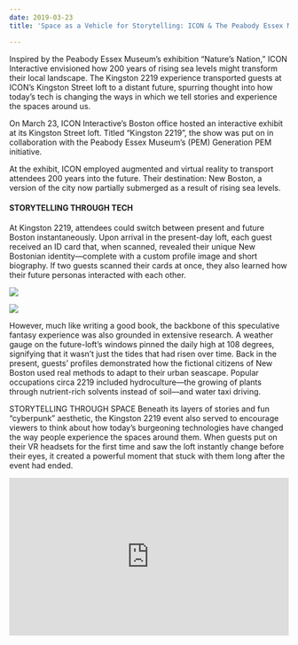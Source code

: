```yaml
---
date: 2019-03-23
title: 'Space as a Vehicle for Storytelling: ICON & The Peabody Essex Museum'

---
```

Inspired by the Peabody Essex Museum’s exhibition “Nature’s Nation,” ICON Interactive envisioned how 200 years of rising sea levels might transform their local landscape. The Kingston 2219 experience transported guests at ICON’s Kingston Street loft to a distant future, spurring thought into how today’s tech is changing the ways in which we tell stories and experience the spaces around us.

On March 23, ICON Interactive’s Boston office hosted an interactive exhibit at its Kingston Street loft. Titled “Kingston 2219”, the show was put on in collaboration with the Peabody Essex Museum’s (PEM) Generation PEM initiative.

At the exhibit, ICON employed augmented and virtual reality to transport attendees 200 years into the future. Their destination: New Boston, a version of the city now partially submerged as a result of rising sea levels.

#### STORYTELLING THROUGH TECH

At Kingston 2219, attendees could switch between present and future Boston instantaneously. Upon arrival in the present-day loft, each guest received an ID card that, when scanned, revealed their unique New Bostonian identity—complete with a custom profile image and short biography. If two guests scanned their cards at once, they also learned how their future personas interacted with each other.

![](https://s3.amazonaws.com/forestry.iconinteractive.com/kingston-identities.jpg)

![](https://s3.amazonaws.com/forestry.iconinteractive.com/Kingston2219_Image1-1200x559.jpg)

However, much like writing a good book, the backbone of this speculative fantasy experience was also grounded in extensive research. A weather gauge on the future-loft’s windows pinned the daily high at 108 degrees, signifying that it wasn’t just the tides that had risen over time. Back in the present, guests’ profiles demonstrated how the fictional citizens of New Boston used real methods to adapt to their urban seascape. Popular occupations circa 2219 included hydroculture—the growing of plants through nutrient-rich solvents instead of soil—and water taxi driving.

STORYTELLING THROUGH SPACE
Beneath its layers of stories and fun “cyberpunk” aesthetic, the Kingston 2219 event also served to encourage viewers to think about how today’s burgeoning technologies have changed the way people experience the spaces around them. When guests put on their VR headsets for the first time and saw the loft instantly change before their eyes, it created a powerful moment that stuck with them long after the event had ended.

<div style="padding:56.25% 0 0 0;position:relative;"><iframe src="https://player.vimeo.com/video/377403847?title=0&byline=0&portrait=0" style="position:absolute;top:0;left:0;width:100%;height:100%;" frameborder="0" allow="autoplay; fullscreen" allowfullscreen></iframe></div><script src="https://player.vimeo.com/api/player.js"></script>